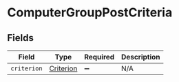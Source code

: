 # ComputerGroupPostCriteria


## Fields

| Field                                         | Type                                          | Required                                      | Description                                   |
| --------------------------------------------- | --------------------------------------------- | --------------------------------------------- | --------------------------------------------- |
| `criterion`                                   | [Criterion](../../models/shared/criterion.md) | :heavy_minus_sign:                            | N/A                                           |